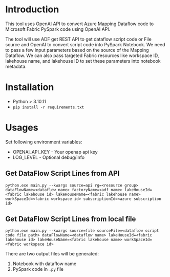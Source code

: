 # Introduction

This tool uses OpenAI API to convert Azure Mapping Dataflow code to Microsoft Fabric PySpark code using OpenAI API. 

The tool will use ADF get REST API to get dataflow script code or File source and OpenAI to convert script code into PySpark Notebook. 
We need to pass a few input parameters based on the source of the Mapping Dataflow. 
We can also pass targeted Fabric resources like workspace ID, lakehouse name, and lakehouse ID to set these parameters into notebook metadata.

# Installation

- Python > 3.10.11
- ```pip install -r requirements.txt```

# Usages
Set following environment variables:
- OPENAI_API_KEY - Your openap api key
- LOG_LEVEL - Optional debug/info

## Get DataFlow Script Lines from API

```
python.exe main.py --kwargs source=api rg=<resource group> dataFlowName=<dataflow name> factoryName=<adf name> lakeHouseId=<fabric lakehouse id> lakeHouseName=<fabric lakehouse name> workSpaceId=<fabric workspace id> subscriptionId=<azure subscription id> 
```
## Get DataFlow Script Lines from local file

```
python.exe main.py --kwargs source=file sourceFile=<dataflow script code file path> dataFlowName=<dataflow name> lakeHouseId=<fabric lakehouse id> lakeHouseName=<fabric lakehouse name> workSpaceId=<fabric workspace id>
```
There are two output files will be generated:

1. Notebook with dataflow name
2. PySpark code in `.py` file